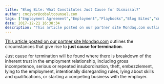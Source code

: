 ```yaml
---
title: "Blog Bite: What Constitutes Just Cause for Dismissal?"
author: cmcivor@cobaltcounsel.com
tags: ["Employment Agreement","Employment","Playbooks","Blog Bites","cmcivor"]
date: 2017-12-21 16:38:34
description: "This article posted on our partner site Mondaq.com outlines the circumstances that give rise to just cause for termination."
---
```


[This article posted on our partner site Mondaq.com](http://www.mondaq.com/canada/x/628778/Unfair+Wrongful+Dismissal/Wrongful+Termination+What+Is+Just+Cause) outlines the circumstances that give rise to **just cause for termination**. 

Just cause for termination will be found where there is breakdown of the inherent trust in the employment relationship, including gross incompetence, serious or repeated insubordination, theft, embezzlement, lying to the employment, intentionally disregarding rules, lying about skills and qualifications, or starting a competing business with the employer.
